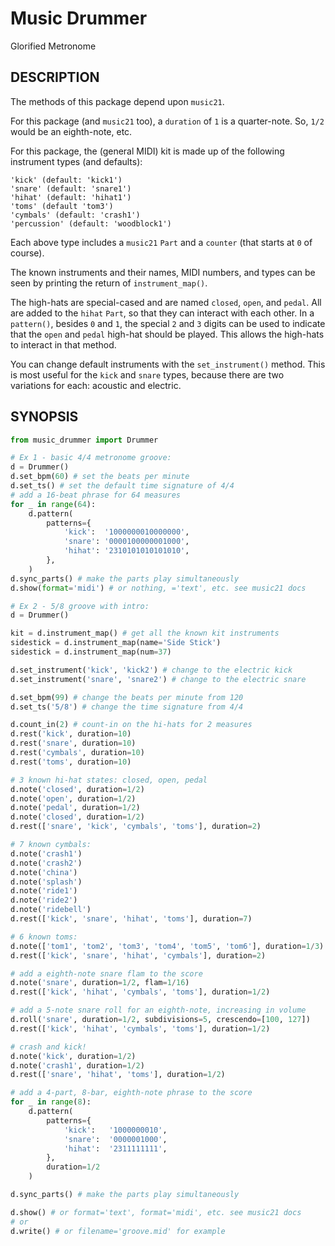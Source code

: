 # Music Drummer
Glorified Metronome

## DESCRIPTION

The methods of this package depend upon `music21`.

For this package (and `music21` too), a `duration` of `1` is a quarter-note. So, `1/2` would be an eighth-note, etc.

For this package, the (general MIDI) kit is made up of the following instrument types (and defaults):
```
'kick' (default: 'kick1')
'snare' (default: 'snare1')
'hihat' (default: 'hihat1')
'toms' (default 'tom3')
'cymbals' (default: 'crash1')
'percussion' (default: 'woodblock1')
```

Each above type includes a `music21` `Part` and a `counter` (that starts at `0` of course).

The known instruments and their names, MIDI numbers, and types can be seen by printing the return of `instrument_map()`.

The high-hats are special-cased and are named `closed`, `open`, and `pedal`. All are added to the `hihat` `Part`, so that they can interact with each other. In a `pattern()`, besides `0` and `1`, the special `2` and `3` digits can be used to indicate that the `open` and `pedal` high-hat should be played. This allows the high-hats to interact in that method.

You can change default instruments with the `set_instrument()` method. This is most useful for the `kick` and `snare` types, because there are two variations for each: acoustic and electric.

## SYNOPSIS
```python
from music_drummer import Drummer

# Ex 1 - basic 4/4 metronome groove:
d = Drummer()
d.set_bpm(60) # set the beats per minute
d.set_ts() # set the default time signature of 4/4
# add a 16-beat phrase for 64 measures
for _ in range(64):
    d.pattern(
        patterns={
            'kick':  '1000000010000000',
            'snare': '0000100000001000',
            'hihat': '2310101010101010',
        },
    )
d.sync_parts() # make the parts play simultaneously
d.show(format='midi') # or nothing, ='text', etc. see music21 docs

# Ex 2 - 5/8 groove with intro:
d = Drummer()

kit = d.instrument_map() # get all the known kit instruments
sidestick = d.instrument_map(name='Side Stick')
sidestick = d.instrument_map(num=37)

d.set_instrument('kick', 'kick2') # change to the electric kick
d.set_instrument('snare', 'snare2') # change to the electric snare

d.set_bpm(99) # change the beats per minute from 120
d.set_ts('5/8') # change the time signature from 4/4

d.count_in(2) # count-in on the hi-hats for 2 measures
d.rest('kick', duration=10)
d.rest('snare', duration=10)
d.rest('cymbals', duration=10)
d.rest('toms', duration=10)

# 3 known hi-hat states: closed, open, pedal
d.note('closed', duration=1/2)
d.note('open', duration=1/2)
d.note('pedal', duration=1/2)
d.note('closed', duration=1/2)
d.rest(['snare', 'kick', 'cymbals', 'toms'], duration=2)

# 7 known cymbals:
d.note('crash1')
d.note('crash2')
d.note('china')
d.note('splash')
d.note('ride1')
d.note('ride2')
d.note('ridebell')
d.rest(['kick', 'snare', 'hihat', 'toms'], duration=7)

# 6 known toms:
d.note(['tom1', 'tom2', 'tom3', 'tom4', 'tom5', 'tom6'], duration=1/3)
d.rest(['kick', 'snare', 'hihat', 'cymbals'], duration=2)

# add a eighth-note snare flam to the score
d.note('snare', duration=1/2, flam=1/16)
d.rest(['kick', 'hihat', 'cymbals', 'toms'], duration=1/2)

# add a 5-note snare roll for an eighth-note, increasing in volume
d.roll('snare', duration=1/2, subdivisions=5, crescendo=[100, 127])
d.rest(['kick', 'hihat', 'cymbals', 'toms'], duration=1/2)

# crash and kick!
d.note('kick', duration=1/2)
d.note('crash1', duration=1/2)
d.rest(['snare', 'hihat', 'toms'], duration=1/2)

# add a 4-part, 8-bar, eighth-note phrase to the score
for _ in range(8):
    d.pattern(
        patterns={
            'kick':   '1000000010',
            'snare':  '0000001000',
            'hihat':  '2311111111',
        },
        duration=1/2
    )

d.sync_parts() # make the parts play simultaneously

d.show() # or format='text', format='midi', etc. see music21 docs
# or
d.write() # or filename='groove.mid' for example
```